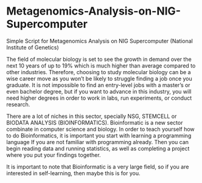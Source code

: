 # Metagenomics-Analysis-on-NIG-Supercomputer
Simple Script for Metagenomics Analysis on NIG Supercomputer (National Institute of Genetics)

The field of molecular biology is set to see the growth in demand over the next 10 years of up to 19% which is much higher than average compared to other industries. Therefore, choosing to study molecular biology can be a wise career move as you won’t be likely to struggle finding a job once you graduate. It is not impossible to find an entry-level jobs with a master’s or even bachelor degree, but if you want to advance in this industry, you will need higher degrees in order to work in labs, run experiments, or conduct research.

There are a lot of niches in this sector, specially NSG, STEMCELL or BIODATA ANALYSIS (BIOINFORMATICS). Bioinformatic is a new sector combinate in computer science and biology. In order to teach yourself how to do Bioinformatics, it is important you start with learning a programming language If you are not familiar with programming already. Then you can begin reading data and running statistics, as well as completing a project where you put your findings together.

It is important to note that Bioinformatic is a very large field, so if you are interested in self-learning, then maybe this is for you. 
